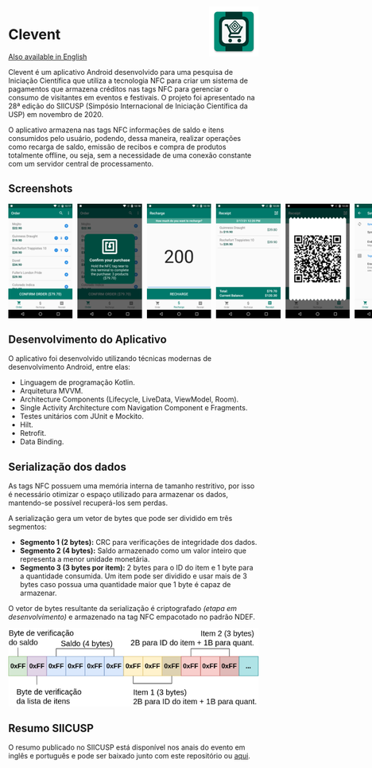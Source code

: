 <img src="/app/src/main/res/mipmap-xxxhdpi/ic_launcher.png" align="right" height="100">

# Clevent

[Also available in English](README.md)

Clevent é um aplicativo Android desenvolvido para uma pesquisa de Iniciação Científica que utiliza a tecnologia NFC para criar um sistema de pagamentos que armazena créditos nas tags NFC para gerenciar o consumo de visitantes em eventos e festivais. O projeto foi apresentado na 28ª edição do SIICUSP (Simpósio Internacional de Iniciação Científica da USP) em novembro de 2020.

O aplicativo armazena nas tags NFC informações de saldo e itens consumidos pelo usuário, podendo, dessa maneira, realizar operações como recarga de saldo, emissão de recibos e compra de produtos totalmente offline, ou seja, sem a necessidade de uma conexão constante com um servidor central de processamento.

## Screenshots

<div style="display:flex; margin-bottom:30px" >
    <img src="docs/images/screenshots/01.png" height="230px">
    <img src="docs/images/screenshots/02.png" height="230px" style="margin-left:10px;">
    <img src="docs/images/screenshots/03.png" height="230px" style="margin-left:10px;">
    <img src="docs/images/screenshots/04.png" height="230px" style="margin-left:10px;">
    <img src="docs/images/screenshots/05.png" height="230px" style="margin-left:10px;">
    <img src="docs/images/screenshots/06.png" height="230px" style="margin-left:10px;">
</div>

## Desenvolvimento do Aplicativo

O aplicativo foi desenvolvido utilizando técnicas modernas de desenvolvimento Android, entre elas:

- Linguagem de programação Kotlin.
- Arquitetura MVVM.
- Architecture Components (Lifecycle, LiveData, ViewModel, Room).
- Single Activity Architecture com Navigation Component e Fragments.
- Testes unitários com JUnit e Mockito.
- Hilt.
- Retrofit.
- Data Binding.

## Serialização dos dados

As tags NFC possuem uma memória interna de tamanho restritivo, por isso é necessário otimizar o espaço utilizado para armazenar os dados, mantendo-se possível recuperá-los sem perdas.

A serialização gera um vetor de bytes que pode ser dividido em três segmentos:
- **Segmento 1 (2 bytes):** CRC para verificações de integridade dos dados.
- **Segmento 2 (4 bytes):** Saldo armazenado como um valor inteiro que representa a menor unidade monetária.
- **Segmento 3 (3 bytes por item):** 2 bytes para o ID do item e 1 byte para a quantidade consumida. Um item pode ser dividido e usar mais de 3 bytes caso possua uma quantidade maior que 1 byte é capaz de armazenar.

O vetor de bytes resultante da serialização é criptografado *(etapa em desenvolvimento)* e armazenado na tag NFC empacotado no padrão NDEF.

<p align="center"><img src="docs/images/serialized_data_pt.png"></p>

## Resumo SIICUSP

O resumo publicado no SIICUSP está disponível nos anais do evento em inglês e português e pode ser baixado junto com este repositório ou [aqui](/docs/siicusp/).
